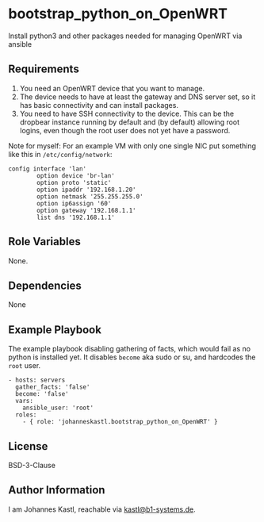 bootstrap_python_on_OpenWRT
=========

Install python3 and other packages needed for managing OpenWRT via ansible

Requirements
------------

1. You need an OpenWRT device that you want to manage.
2. The device needs to have at least the gateway and DNS server set, so it has basic connectivity and can install packages.
3. You need to have SSH connectivity to the device. This can be the dropbear instance running by default and (by default) allowing root logins, even though the root user does not yet have a password.


Note for myself:
For an example VM with only one single NIC put something like this in `/etc/config/network`:
```
config interface 'lan'
        option device 'br-lan'
        option proto 'static'
        option ipaddr '192.168.1.20'
        option netmask '255.255.255.0'
        option ip6assign '60'
        option gateway '192.168.1.1'
        list dns '192.168.1.1'
```

Role Variables
--------------

None.

Dependencies
------------

None

Example Playbook
----------------

The example playbook disabling gathering of facts, which would fail as no python is installed yet. It disables `become` aka sudo or su, and hardcodes the `root` user.

    - hosts: servers
      gather_facts: 'false'
      become: 'false'
      vars:
        ansible_user: 'root'
      roles:
        - { role: 'johanneskastl.bootstrap_python_on_OpenWRT' }

License
-------

BSD-3-Clause

Author Information
------------------

I am Johannes Kastl, reachable via kastl@b1-systems.de.
